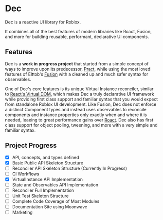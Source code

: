 # Dec
Dec is a reactive UI library for Roblox.

It combines all of the best features of modern libraries like Roact, Fusion, and more for building reusable, performant, declarative UI components.

## Features

Dec is a **work in progress project** that started from a simple concept of ways to improve upon its predecessor, [Pract](https://github.com/AmberGraceRBLX/Pract), while using the most loved features of Elttob's [Fusion](https://elttob.uk/Fusion) with a cleaned up and much safer syntax for observables.

One of Dec's core features is its unique Virtual Instance reconciler, similar to [React's Virtual DOM](https://react.dev), which makes Dec a truly declarative UI framework while providing first class support and familiar syntax that you would expect from standalone Roblox UI development. Like Fusion, Dec does not enforce a distinct Component types and instead uses observables to reconcile components and instance properties only exactly when and where it is needed, leaeing to great performance gains over [Roact](https://roblox.github.io/roact). Dec also has first class support for object pooling, tweening, and more with a very simple and familiar syntax.



## Project Progress
- [X] API, concepts, and types defined
- [X] Basic Public API Skeleton Structure
- [ ] Reconciler API Skeleton Structure (Currently In Progress)
- [ ] CI Workflows
- [X] VirtualInstance API Implementation
- [ ] State and Observables API Implementation
- [ ] Reconciler Full Implementation
- [ ] Unit Test Skeleton Structure
- [ ] Complete Code Coverage of Most Modules
- [ ] Documentation Site using Moonwave
- [ ] Marketing
